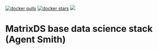 [![docker pulls](https://img.shields.io/docker/pulls/matrixds/asmith.svg)](https://hub.docker.com/r/matrixds/asmith/)
[![docker stars](https://img.shields.io/docker/stars/matrixds/asmith.svg)](https://hub.docker.com/r/matrixds/asmith/)
[![](https://images.microbadger.com/badges/image/matrixds/asmith.svg)](https://microbadger.com/images/matrixds/asmith "matrixds/asmith image metadata")

# MatrixDS base data science stack (Agent Smith)

